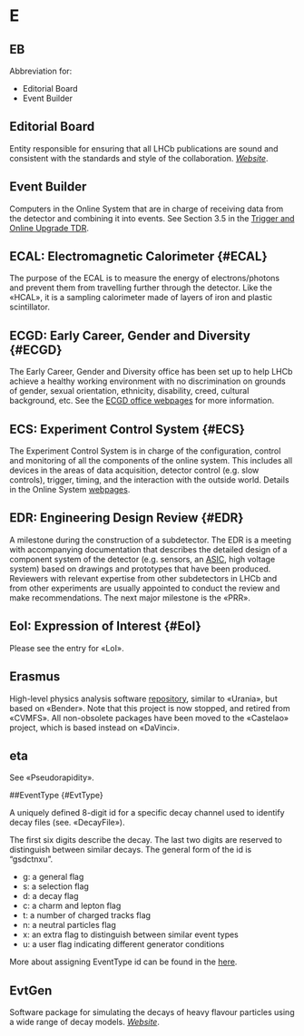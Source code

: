 # E

## EB

Abbreviation for:

 * Editorial Board
 * Event Builder

## Editorial Board

Entity responsible for ensuring that all LHCb publications are sound and consistent with the standards and style of the collaboration.
[_Website_](http://lhcb.web.cern.ch/lhcb/lhcb_page/collaboration/organization/editorial_board/default.html).

## Event Builder

Computers in the Online System that are in charge of receiving data from the detector and combining it into events.
See Section 3.5 in the [Trigger and Online Upgrade TDR](https://cds.cern.ch/record/1701361).

## ECAL: Electromagnetic Calorimeter {#ECAL}

The purpose of the ECAL is to measure the energy of electrons/photons and prevent them from travelling further through the detector.
Like the «HCAL», it is a sampling calorimeter made of layers of iron and plastic scintillator.

## ECGD: Early Career, Gender and Diversity {#ECGD}

The Early Career, Gender and Diversity office has been set up to help LHCb achieve a healthy working environment
with no discrimination on grounds of gender, sexual orientation, ethnicity, disability, creed, cultural background, etc.
See the [ECGD office webpages](http://lhcb.web.cern.ch/lhcb/ECGD_Office/ECGD-intro.html) for more information.

## ECS: Experiment Control System {#ECS}

The Experiment Control System is in charge of the configuration, control and monitoring of all the components of the online system.
This includes all devices in the areas of data acquisition, detector control (e.g. slow controls), trigger, timing,
and the interaction with the outside world.
Details in the Online System [webpages](http://lhcb-online.web.cern.ch/lhcb-online/ecs/default.htm).

## EDR: Engineering Design Review {#EDR}

A milestone during the construction of a subdetector.
The EDR is a meeting with accompanying documentation that describes the detailed design of a component system of the detector
(e.g. sensors, an [ASIC](https://en.wikipedia.org/wiki/Application-specific_integrated_circuit), high voltage system)
based on drawings and prototypes that have been produced.
Reviewers with relevant expertise from other subdetectors in LHCb and from other experiments
are usually appointed to conduct the review and make recommendations. The next major milestone is the «PRR».

## EoI: Expression of Interest {#EoI}

Please see the entry for «LoI».

## Erasmus

High-level physics analysis software [repository](https://gitlab.cern.ch/lhcb/Erasmus), similar to «Urania», but based on «Bender». Note that this project is now stopped, and retired from «CVMFS». All non-obsolete packages have been moved to the «Castelao» project, which is based instead on «DaVinci».

## eta

See «Pseudorapidity».

##EventType {#EvtType}

A uniquely defined 8-digit id for a specific decay channel used to identify decay files (see. «DecayFile»).

The first six digits describe the decay. The last two digits are reserved to distinguish between similar decays. The general form of the id is “gsdctnxu”.

* g: a general flag
* s: a selection flag
* d: a decay flag
* c: a charm and lepton flag
* t: a number of charged tracks flag
* n: a neutral particles flag
* x: an extra flag to distinguish between similar event types
* u: a user flag indicating different generator conditions

More about assigning EventType id can be found in the [here](https://cds.cern.ch/record/855452/files/lhcb-2005-034.pdf?).

## EvtGen

Software package for simulating the decays of heavy flavour particles using a wide range of decay models.
[_Website_](https://evtgen.hepforge.org).
